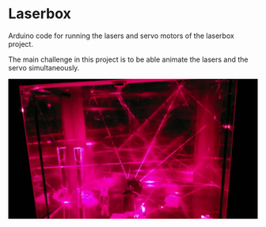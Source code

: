 # Laserbox

Arduino code for running the lasers and servo motors of the laserbox project.

The main challenge in this project is to be able animate the lasers and the servo simultaneously. 

![The laserbox](https://raw.githubusercontent.com/danielres/laserbox/master/gh-pages/laserbox01.jpg)
